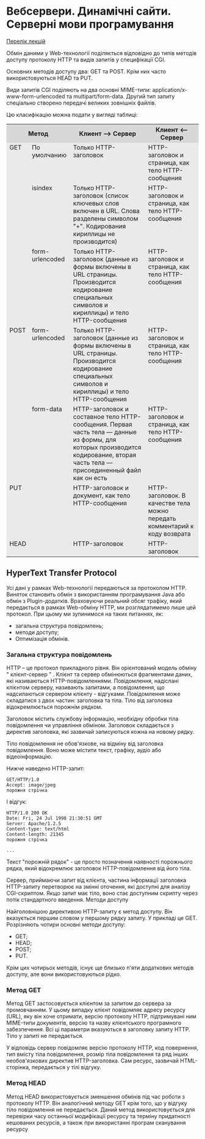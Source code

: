 # Вебсервери. Динамічні сайти. Серверні мови програмування

[Перелік лекцій](README.md)




Обмін даними у Web-технології поділяється відповідно до типів методів доступу протоколу HTTP та видів запитів у специфікації CGI.

Основних методів доступу два: GET та POST. Крім них часто використовуються HEAD та PUT.

Види запитів CGI поділяють на два основні MIME-типи: application/x-www-form-urlencoded та multipart/form-data. Другий тип запиту спеціально створено передачі великих зовнішніх файлів.

Цю класифікацію можна подати у вигляді таблиці:

<table border="0" class="xml_table" cellpadding="2" cellspacing="1">

<tbody>

<tr>

<th colspan="2" bgcolor="#d8d8d8">Метод</th>

<th bgcolor="#d8d8d8">Клиент --> Сервер</th>

<th bgcolor="#d8d8d8">Клиент <-- Сервер</th>

</tr>

<tr>

<td rowspan="3" bgcolor="#eaeaea" valign="top">GET</td>

<td bgcolor="#eaeaea" valign="top">По умолчанию</td>

<td bgcolor="#eaeaea" valign="top">Только HTTP-заголовок</td>

<td bgcolor="#eaeaea" valign="top">HTTP-заголовок и страница, как тело HTTP-сообщения</td>

</tr>

<tr>

<td bgcolor="#eaeaea" valign="top">isindex</td>

<td bgcolor="#eaeaea" valign="top">Только HTTP-заголовок (список ключевых слов включен в URL. Слова разделены символом "+". Кодирования кириллицы не производится)</td>

<td bgcolor="#eaeaea" valign="top">HTTP-заголовок и страница, как тело HTTP-сообщения</td>

</tr>

<tr>

<td bgcolor="#eaeaea" valign="top">form-urlencoded</td>

<td bgcolor="#eaeaea" valign="top">Только HTTP-заголовок (данные из формы включены в URL страницы. Производится кодирование специальных символов и кириллицы) и тело HTTP-сообщения</td>

<td bgcolor="#eaeaea" valign="top">HTTP-заголовок и страница, как тело HTTP-сообщения</td>

</tr>

<tr>

<td rowspan="2" bgcolor="#eaeaea" valign="top">POST</td>

<td bgcolor="#eaeaea" valign="top">form-urlencoded</td>

<td bgcolor="#eaeaea" valign="top">Только HTTP-заголовок (данные из формы включены в URL страницы. Производится кодирование специальных символов и кириллицы) и тело HTTP-сообщения</td>

<td bgcolor="#eaeaea" valign="top">HTTP-заголовок и страница, как тело HTTP-сообщения</td>

</tr>

<tr>

<td bgcolor="#eaeaea" valign="top">form-data</td>

<td bgcolor="#eaeaea" valign="top">HTTP-заголовок и составное тело HTTP-сообщения. Первая часть тела — данные из формы, для которых производится кодирование, вторая часть тела — присоединенный файл как он есть</td>

<td bgcolor="#eaeaea" valign="top">HTTP-заголовок и страница, как тело HTTP-сообщения</td>

</tr>

<tr>

<td colspan="2" bgcolor="#eaeaea" valign="top">PUT</td>

<td bgcolor="#eaeaea" valign="top">HTTP-заголовок и документ, как тело HTTP-сообщения</td>

<td bgcolor="#eaeaea" valign="top">HTTP-заголовок. В качестве тела можно передать комментарий к коду возврата</td>

</tr>

<tr>

<td colspan="2" bgcolor="#eaeaea" valign="top">HEAD</td>

<td bgcolor="#eaeaea" valign="top">HTTP-заголовок</td>

<td bgcolor="#eaeaea" valign="top">HTTP-заголовок</td>

</tr>

</tbody>

</table>

## HyperText Transfer Protocol

Усі дані у рамках Web-технології передаються за протоколом HTTР. Виняток становить обмін з використанням програмування Java або обмін з Plugin-додатків. Враховуючи реальний обсяг трафіку, який передається в рамках Web-обміну HTTP, ми розглядатимемо лише цей протокол. При цьому ми зупинимося на таких питаннях, як:

* загальна структура повідомлень;
* методи доступу;
* Оптимізація обмінів.

### Загальна структура повідомлень

HTTP – це протокол прикладного рівня. Він орієнтований модель обміну " клієнт-сервер " . Клієнт та сервер обмінюються фрагментами даних, які називаються HTTP-повідомленнями. Повідомлення, надіслані клієнтом серверу, називають запитами, а повідомлення, що надсилаються сервером клієнту - відгуками. Повідомлення може складатися з двох частин: заголовка та тіла. Тіло від заголовка відокремлюється порожнім рядком.

Заголовок містить службову інформацію, необхідну обробки тіла повідомлення чи управління обміном. Заголовок складається з директив заголовка, які зазвичай записуються кожна на новому рядку.

Тіло повідомлення не обов'язкове, на відміну від заголовка повідомлення. Воно може містити текст, графіку, аудіо або відеоінформацію.

Нижче наведено HTTP-запит:

```
GET/HTTP/1.0
Accept: image/jpeg
порожня стрічка
```

І відгук:

```
HTTP/1.0 200 OK
Date: Fri, 24 Jul 1998 21:30:51 GMT
Server: Apache/1.2.5
Content-type: text/html
Content-length: 21345
порожня стрічка

...
```

Текст "порожній рядок" - це просто позначення наявності порожнього рядка, який відокремлює заголовок HTTP-повідомлення від його тіла.

Сервер, приймаючи запит від клієнта, частина інформації заголовка HTTP-запиту перетворює на змінні оточення, які доступні для аналізу CGI-скриптом. Якщо запит має тіло, воно стає доступним скрипту через потік стандартного введення. Методи доступу

Найголовнішою директивою HTTP-запиту є метод доступу. Він вказується першим словом у першому рядку запиту. У прикладі це GET. Розрізняють чотири основні методи доступу:

* GET;
* HEAD;
* POST;
* PUT.

Крім цих чотирьох методів, існує ще близько п'яти додаткових методів доступу, але вони використовуються рідко.

### Метод GET

Метод GET застосовується клієнтом за запитом до сервера за промовчанням. У цьому випадку клієнт повідомляє адресу ресурсу (URL), яку він хоче отримати, версію протоколу HTTP, підтримувані ним MIME-типи документів, версію та назву клієнтського програмного забезпечення. Всі ці параметри вказуються в заголовку запиту HTTP. Тіло у запиті не передається.

У відповідь сервер повідомляє версію протоколу HTTP, код повернення, тип вмісту тіла повідомлення, розмір тіла повідомлення та ряд інших необов'язкових директив HTTP-заголовка. Сам ресурс, зазвичай HTML-сторінка, передається у тілі відгуку.

### Метод HEAD

Метод HEAD використовується зменшення обмінів під час роботи з протоколу HTTP. Він аналогічний методу GET крім того, що у відгуку тіло повідомлення не передається. Даний метод використовується для перевірки часу останньої модифікації ресурсу та терміну придатності кешованих ресурсів, а також при використанні програм сканування ресурсу